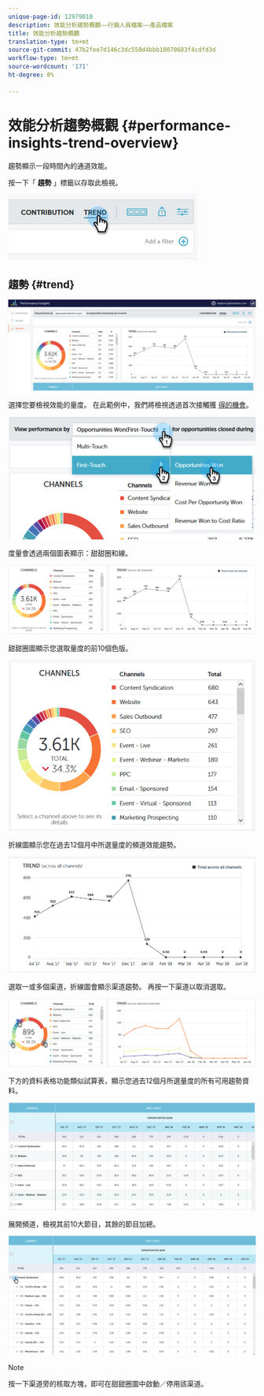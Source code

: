 ```yaml
---
unique-page-id: 12979010
description: 效能分析趨勢概觀——行銷人員檔案——產品檔案
title: 效能分析趨勢概觀
translation-type: tm+mt
source-git-commit: 47b2fee7d146c3dc558d4bbb10070683f4cdfd3d
workflow-type: tm+mt
source-wordcount: '171'
ht-degree: 0%

---
```



# 效能分析趨勢概觀 {#performance-insights-trend-overview}

趨勢顯示一段時間內的通道效能。

按一下「 **趨勢** 」標籤以存取此檢視。

![](assets/1.png)

## 趨勢 {#trend}

![](assets/2-1.png)

選擇您要檢視效能的量度。 在此範例中，我們將檢視透過首次接觸獲 [得的機會](http://docs.marketo.com/display/DOCS/Understanding+Attribution)。

![](assets/3-2.png)

度量會透過兩個圖表顯示：甜甜圈和線。

![](assets/4-1.png)

甜甜圈圖顯示您選取量度的前10個色版。

![](assets/5-2.png)

折線圖顯示您在過去12個月中所選量度的頻道效能趨勢。

![](assets/6-1.png)

選取一或多個渠道，折線圖會顯示渠道趨勢。 再按一下渠道以取消選取。

![](assets/7.png)

下方的資料表格功能類似試算表，顯示您過去12個月所選量度的所有可用趨勢資料。

![](assets/8.png)

展開頻道，檢視其前10大節目，其餘的節目加總。

![](assets/9-1.png)

>[!NOTE]
>
>按一下渠道旁的核取方塊，即可在甜甜圈圖中啟動／停用該渠道。

